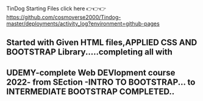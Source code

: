 TinDog Starting Files
click here
👉👉👉https://github.com/cosmoverse2000/Tindog-master/deployments/activity_log?environment=github-pages

Started with Given HTML files,APPLIED CSS AND BOOTSTRAP Library.....completing all with 
--------------------------------------------------------------------------------------------
UDEMY-complete Web DEVlopment course 2022- 
from SEction -INTRO TO BOOTSTRAP...
to INTERMEDIATE BOOTSTRAP COMPLETED..
--------------------------------------------------------------------------------------------
